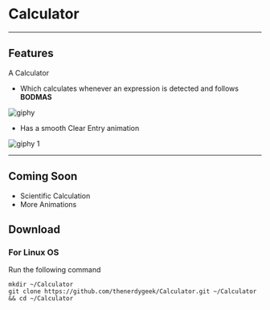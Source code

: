 # Calculator
---

## Features
A Calculator

* Which calculates whenever an expression is detected and follows **BODMAS**

![giphy](https://user-images.githubusercontent.com/20073118/29003400-00d207de-7ad4-11e7-8d82-2d973725cfe6.gif)

* Has a smooth Clear Entry animation

![giphy 1](https://user-images.githubusercontent.com/20073118/29003488-49b03916-7ad5-11e7-8bdd-78e2f6b0caaf.gif)

---
## Coming Soon

* Scientific Calculation
* More Animations

## Download

### For Linux OS
Run the following command 

```
mkdir ~/Calculator
git clone https://github.com/thenerdygeek/Calculator.git ~/Calculator && cd ~/Calculator
```
